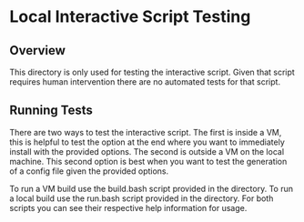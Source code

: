 # Local Interactive Script Testing

## Overview

This directory is only used for testing the interactive script.  Given that script requires human intervention there are no automated tests for that script.

## Running Tests

There are two ways to test the interactive script.  The first is inside a VM, this is helpful to test the option at the end where you want to immediately install with the provided options.  The second is outside a VM on the local machine.  This second option is best when you want to test the generation of a config file given the provided options.

To run a VM build use the build.bash script provided in the directory.  To run a local build use the run.bash script provided in the directory.  For both scripts you can see their respective help information for usage.

